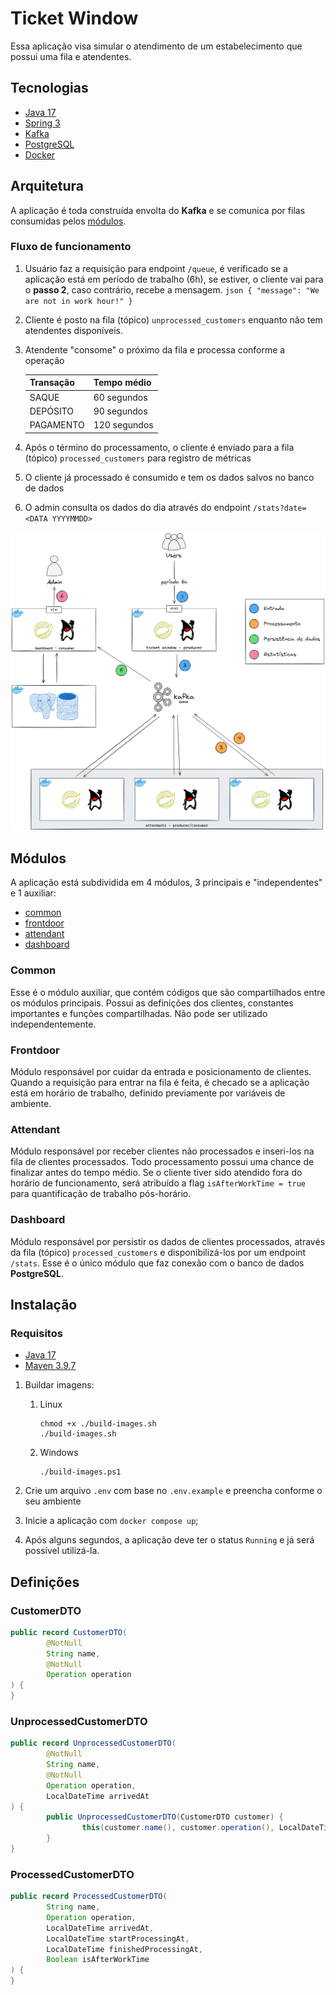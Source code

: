 # Ticket Window

Essa aplicação visa simular o atendimento de um estabelecimento que possui
uma fila e atendentes.

## Tecnologias

- [Java 17](https://www.oracle.com/br/java/technologies/downloads/#java17)
- [Spring 3](https://spring.io/)
- [Kafka](https://kafka.apache.org/)
- [PostgreSQL](https://www.postgresql.org/)
- [Docker](https://www.docker.com/)

## Arquitetura

A aplicação é toda construída envolta do **Kafka** e se comunica por filas
consumidas pelos [módulos](#módulos).

### Fluxo de funcionamento

1. Usuário faz a requisição para endpoint `/queue`, é verificado se
a aplicação está em período de trabalho (6h), se estiver, o cliente vai
para o **passo 2**, caso contrário, recebe a mensagem.
   ``json
   {
      "message": "We are not in work hour!"
   }
   ``

2. Cliente é posto na fila (tópico) `unprocessed_customers` enquanto não
tem atendentes disponíveis.

3. Atendente "consome" o próximo da fila e processa conforme a operação
    
    | Transação | Tempo médio  |
    |-----------|--------------|
    | SAQUE     | 60 segundos  |
    | DEPÓSITO  | 90 segundos  |
    | PAGAMENTO | 120 segundos |

4. Após o término do processamento, o cliente é enviado para a fila (tópico) `processed_customers`
para registro de métricas

5. O cliente já processado é consumido e tem os dados salvos no banco de dados

6. O admin consulta os dados do dia através do endpoint `/stats?date=<DATA YYYYMMDD>`

![Arquitetura](ticket_window_architecture.png)

## Módulos

A aplicação está subdividida em 4 módulos, 3 principais e "independentes"
e 1 auxiliar:

- [common](#common)
- [frontdoor](#frontdoor)
- [attendant](#attendant)
- [dashboard](#dashboard)

### Common

Esse é o módulo auxiliar, que contém códigos que são compartilhados entre
os módulos principais. Possui as definições dos clientes, constantes importantes e funções compartilhadas.
Não pode ser utilizado independentemente.

### Frontdoor

Módulo responsável por cuidar da entrada e posicionamento de clientes.
Quando a requisição para entrar na fila é feita, é checado se a aplicação está em horário de trabalho,
definido previamente por variáveis de ambiente.

### Attendant

Módulo responsável por receber clientes não processados e inseri-los na fila de clientes processados.
Todo processamento possui uma chance de finalizar antes do tempo médio.
Se o cliente tiver sido atendido fora do horário de funcionamento, será atribuído
a flag `isAfterWorkTime = true` para quantificação de trabalho pós-horário.

### Dashboard

Módulo responsável por persistir os dados de clientes processados,
através da fila (tópico) `processed_customers` e disponibilizá-los por
um endpoint `/stats`. Esse é o único módulo que faz conexão com o banco de dados
**PostgreSQL**.


## Instalação

### Requisitos

- [Java 17](https://www.oracle.com/br/java/technologies/downloads/#java17)
- [Maven 3.9.7](https://maven.apache.org/download.cgi)

1. Buildar imagens:
   1. Linux
      ```shell
      chmod +x ./build-images.sh
      ./build-images.sh
      ```
   
   2. Windows
      ```shell
      ./build-images.ps1
      ```

2. Crie um arquivo `.env` com base no `.env.example` e preencha conforme o seu ambiente

3. Inicie a aplicação com `docker compose up`;

4. Após alguns segundos, a aplicação deve ter o status `Running` e já será possível utilizá-la.

## Definições

### CustomerDTO

```java
public record CustomerDTO(
        @NotNull
        String name,
        @NotNull
        Operation operation
) {
}
```

### UnprocessedCustomerDTO

```java
public record UnprocessedCustomerDTO(
        @NotNull
        String name,
        @NotNull
        Operation operation,
        LocalDateTime arrivedAt
) {
        public UnprocessedCustomerDTO(CustomerDTO customer) {
                this(customer.name(), customer.operation(), LocalDateTime.now());
        }
}
```

### ProcessedCustomerDTO

```java
public record ProcessedCustomerDTO(
        String name,
        Operation operation,
        LocalDateTime arrivedAt,
        LocalDateTime startProcessingAt,
        LocalDateTime finishedProcessingAt,
        Boolean isAfterWorkTime
) {
}
```